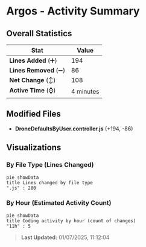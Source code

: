 # Argos - Activity Summary 

## Overall Statistics

| Stat                   | Value                                                             |
| ---------------------- | ----------------------------------------------------------------- |
| **Lines Added** (➕)   | 194                                          |
| **Lines Removed** (➖) | 86                                        |
| **Net Change** (↕)    | 108                |
| **Active Time** (⌚)   | 4 minutes |


## Modified Files
- **DroneDefaultsByUser.controller.js** (+194, -86)

## Visualizations

### By File Type (Lines Changed)

```mermaid
pie showData
title Lines changed by file type
".js" : 280
```

### By Hour (Estimated Activity Count)

```mermaid
pie showData
title Coding activity by hour (count of changes)
"11h" : 5
```


> **Last Updated:** 01/07/2025, 11:12:04